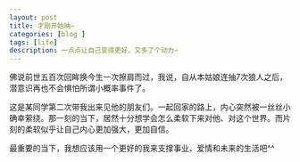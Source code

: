 ```yaml
---
layout: post
title: 才刚开始呐~
categories: [blog ]
tags: [life]
description: 一点点让自己变得更好，又多了个动力~
---
```


佛说前世五百次回眸换今生一次擦肩而过，我说，自从本姑娘连抽7次狼人之后，潜意识再也不会惧怕所谓小概率事件了。

这是某同学第二次带我出来见他的朋友们。一起回家的路上，内心突然被一丝丝小确幸萦绕。那一刻的当下，居然十分想学会怎么柔软下来对他、对这个世界。而片刻的柔软似乎让自己内心更加强大，更加自信。

最重要的当下，我想应该用一个更好的我来支撑事业、爱情和未来的生活吧^^
